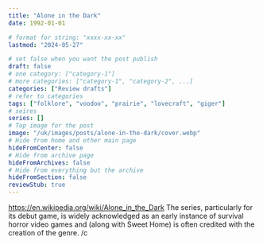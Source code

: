 ```yaml
---
title: "Alone in the Dark"
date: 1992-01-01

# format for string: "xxxx-xx-xx"
lastmod: "2024-05-27"

# set false when you want the post publish
draft: false
# one category: ["category-1"]
# more categories: ["category-1", "category-2", ...]
categories: ["Review drafts"]
# refer to categories
tags: ["folklore", "voodoo", "prairie", "lovecraft", "giger"]
# seires
series: []
# Top image for the post
image: "/uk/images/posts/alone-in-the-dark/cover.webp"
# Hide from home and other main page
hideFromCenter: false
# Hide from archive page
hideFromArchives: false
# Hide from everything but the archive
hideFromSection: false
reviewStub: true
---
```

https://en.wikipedia.org/wiki/Alone_in_the_Dark
The series, particularly for its debut game, is widely acknowledged as an early instance of survival horror video games and (along with Sweet Home) is often credited with the creation of the genre. /c
<!--more-->